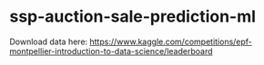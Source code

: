 # ssp-auction-sale-prediction-ml

Download data here: https://www.kaggle.com/competitions/epf-montpellier-introduction-to-data-science/leaderboard
